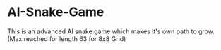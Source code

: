 # AI-Snake-Game
This is an advanced AI snake game which makes it's own path to grow. (Max reached for length 63 for 8x8 Grid)
